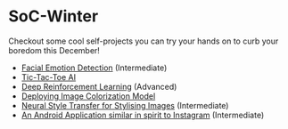 # SoC-Winter
Checkout some cool self-projects you can try your hands on to curb your boredom this December!

- [Facial Emotion Detection](./face-emotion.md) (Intermediate)
- [Tic-Tac-Toe AI](./tic-tac-toe.md)
- [Deep Reinforcement Learning](https://github.com/wncc/SoC-Winter/blob/main/Deep%20Reinforcement%20Learning.md) (Advanced)
- [Deploying Image Colorization Model](./Image%20Colorization.md)
- [Neural Style Transfer for Stylising Images](./neuralstyletransfer.md) (Intermediate)
- [An Android Application similar in spirit to Instagram](https://github.com/wncc/SoC-Winter/blob/main/Instagram_clone.md) (Intermediate)
